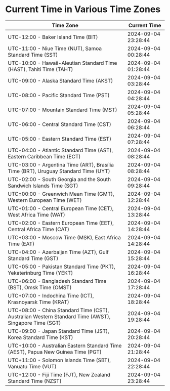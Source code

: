 # Current Time in Various Time Zones

| Time Zone | Current Time |
|-----------|--------------|
| UTC-12:00 - Baker Island Time (BIT) | 2024-09-04 23:28:44 |
| UTC-11:00 - Niue Time (NUT), Samoa Standard Time (SST) | 2024-09-04 00:28:44 |
| UTC-10:00 - Hawaii-Aleutian Standard Time (HAST), Tahiti Time (TAHT) | 2024-09-04 01:28:44 |
| UTC-09:00 - Alaska Standard Time (AKST) | 2024-09-04 03:28:44 |
| UTC-08:00 - Pacific Standard Time (PST) | 2024-09-04 04:28:44 |
| UTC-07:00 - Mountain Standard Time (MST) | 2024-09-04 05:28:44 |
| UTC-06:00 - Central Standard Time (CST) | 2024-09-04 06:28:44 |
| UTC-05:00 - Eastern Standard Time (EST) | 2024-09-04 07:28:44 |
| UTC-04:00 - Atlantic Standard Time (AST), Eastern Caribbean Time (ECT) | 2024-09-04 08:28:44 |
| UTC-03:00 - Argentina Time (ART), Brasília Time (BRT), Uruguay Standard Time (UYT) | 2024-09-04 08:28:44 |
| UTC-02:00 - South Georgia and the South Sandwich Islands Time (SGT) | 2024-09-04 09:28:44 |
| UTC±00:00 - Greenwich Mean Time (GMT), Western European Time (WET) | 2024-09-04 12:28:44 |
| UTC+01:00 - Central European Time (CET), West Africa Time (WAT) | 2024-09-04 13:28:44 |
| UTC+02:00 - Eastern European Time (EET), Central Africa Time (CAT) | 2024-09-04 14:28:44 |
| UTC+03:00 - Moscow Time (MSK), East Africa Time (EAT) | 2024-09-04 14:28:44 |
| UTC+04:00 - Azerbaijan Time (AZT), Gulf Standard Time (GST) | 2024-09-04 15:28:44 |
| UTC+05:00 - Pakistan Standard Time (PKT), Yekaterinburg Time (YEKT) | 2024-09-04 16:28:44 |
| UTC+06:00 - Bangladesh Standard Time (BST), Omsk Time (OMST) | 2024-09-04 17:28:44 |
| UTC+07:00 - Indochina Time (ICT), Krasnoyarsk Time (KRAT) | 2024-09-04 18:28:44 |
| UTC+08:00 - China Standard Time (CST), Australian Western Standard Time (AWST), Singapore Time (SGT) | 2024-09-04 19:28:44 |
| UTC+09:00 - Japan Standard Time (JST), Korea Standard Time (KST) | 2024-09-04 20:28:44 |
| UTC+10:00 - Australian Eastern Standard Time (AEST), Papua New Guinea Time (PGT) | 2024-09-04 21:28:44 |
| UTC+11:00 - Solomon Islands Time (SBT), Vanuatu Time (VUT) | 2024-09-04 22:28:44 |
| UTC+12:00 - Fiji Time (FJT), New Zealand Standard Time (NZST) | 2024-09-04 23:28:44 |
